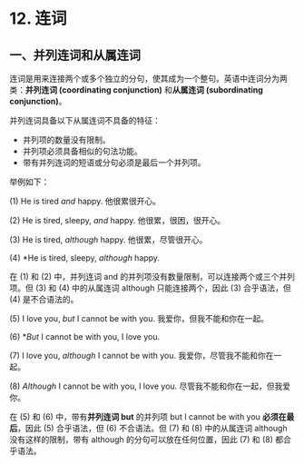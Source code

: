 # 12. 连词

## 一、并列连词和从属连词

连词是用来连接两个或多个独立的分句，使其成为一个整句。英语中连词分为两类：**并列连词 (coordinating conjunction)** 和**从属连词 (subordinating conjunction)**。

并列连词具备以下从属连词不具备的特征：

- 并列项的数量没有限制。
- 并列项必须具备相似的句法功能。
- 带有并列连词的短语或分句必须是最后一个并列项。

举例如下：

(1) He is tired *and* happy. 他很累很开心。

(2) He is tired, sleepy, *and* happy. 他很累，很困，很开心。

(3) He is tired, *although* happy. 他很累，尽管很开心。

(4) *He is tired, sleepy, *although* happy.

在 (1) 和 (2) 中，并列连词 and 的并列项没有数量限制，可以连接两个或三个并列项。但 (3) 和 (4) 中的从属连词 although 只能连接两个，因此 (3) 合乎语法，但 (4) 是不合语法的。

(5) I love you, *but* I cannot be with you. 我爱你，但我不能和你在一起。

(6) **But* I cannot be with you, I love you.

(7) I love you, *although* I cannot be with you. 我爱你，尽管我不能和你在一起。

(8) *Although* I cannot be with you, I love you. 尽管我不能和你在一起，但我爱你。

在 (5) 和 (6) 中，带有**并列连词 but** 的并列项 but I cannot be with you **必须在最后**，因此 (5) 合乎语法，但 (6) 不合语法。但 (7) 和 (8) 中的从属连词 although 没有这样的限制，带有 although 的分句可以放在任何位置，因此 (7) 和 (8) 都合乎语法。